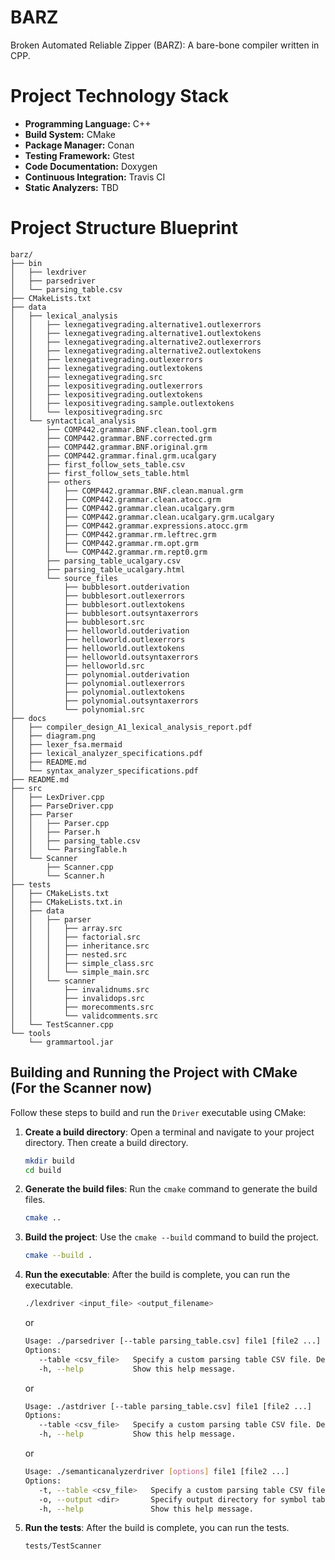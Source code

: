# BARZ
Broken Automated Reliable Zipper (BARZ): A bare-bone compiler written in CPP.

# Project Technology Stack
- **Programming Language:** C++
- **Build System:** CMake
- **Package Manager:** Conan
- **Testing Framework:** Gtest
- **Code Documentation:** Doxygen
- **Continuous Integration:** Travis CI
- **Static Analyzers:** TBD

# Project Structure Blueprint
```
barz/
├── bin
│   ├── lexdriver
│   ├── parsedriver
│   └── parsing_table.csv
├── CMakeLists.txt
├── data
│   ├── lexical_analysis
│   │   ├── lexnegativegrading.alternative1.outlexerrors
│   │   ├── lexnegativegrading.alternative1.outlextokens
│   │   ├── lexnegativegrading.alternative2.outlexerrors
│   │   ├── lexnegativegrading.alternative2.outlextokens
│   │   ├── lexnegativegrading.outlexerrors
│   │   ├── lexnegativegrading.outlextokens
│   │   ├── lexnegativegrading.src
│   │   ├── lexpositivegrading.outlexerrors
│   │   ├── lexpositivegrading.outlextokens
│   │   ├── lexpositivegrading.sample.outlextokens
│   │   └── lexpositivegrading.src
│   └── syntactical_analysis
│       ├── COMP442.grammar.BNF.clean.tool.grm
│       ├── COMP442.grammar.BNF.corrected.grm
│       ├── COMP442.grammar.BNF.original.grm
│       ├── COMP442.grammar.final.grm.ucalgary
│       ├── first_follow_sets_table.csv
│       ├── first_follow_sets_table.html
│       ├── others
│       │   ├── COMP442.grammar.BNF.clean.manual.grm
│       │   ├── COMP442.grammar.clean.atocc.grm
│       │   ├── COMP442.grammar.clean.ucalgary.grm
│       │   ├── COMP442.grammar.clean.ucalgary.grm.ucalgary
│       │   ├── COMP442.grammar.expressions.atocc.grm
│       │   ├── COMP442.grammar.rm.leftrec.grm
│       │   ├── COMP442.grammar.rm.opt.grm
│       │   └── COMP442.grammar.rm.rept0.grm
│       ├── parsing_table_ucalgary.csv
│       ├── parsing_table_ucalgary.html
│       └── source_files
│           ├── bubblesort.outderivation
│           ├── bubblesort.outlexerrors
│           ├── bubblesort.outlextokens
│           ├── bubblesort.outsyntaxerrors
│           ├── bubblesort.src
│           ├── helloworld.outderivation
│           ├── helloworld.outlexerrors
│           ├── helloworld.outlextokens
│           ├── helloworld.outsyntaxerrors
│           ├── helloworld.src
│           ├── polynomial.outderivation
│           ├── polynomial.outlexerrors
│           ├── polynomial.outlextokens
│           ├── polynomial.outsyntaxerrors
│           └── polynomial.src
├── docs
│   ├── compiler_design_A1_lexical_analysis_report.pdf
│   ├── diagram.png
│   ├── lexer_fsa.mermaid
│   ├── lexical_analyzer_specifications.pdf
│   ├── README.md
│   └── syntax_analyzer_specifications.pdf
├── README.md
├── src
│   ├── LexDriver.cpp
│   ├── ParseDriver.cpp
│   ├── Parser
│   │   ├── Parser.cpp
│   │   ├── Parser.h
│   │   ├── parsing_table.csv
│   │   └── ParsingTable.h
│   └── Scanner
│       ├── Scanner.cpp
│       └── Scanner.h
├── tests
│   ├── CMakeLists.txt
│   ├── CMakeLists.txt.in
│   ├── data
│   │   ├── parser
│   │   │   ├── array.src
│   │   │   ├── factorial.src
│   │   │   ├── inheritance.src
│   │   │   ├── nested.src
│   │   │   ├── simple_class.src
│   │   │   └── simple_main.src
│   │   └── scanner
│   │       ├── invalidnums.src
│   │       ├── invalidops.src
│   │       ├── morecomments.src
│   │       └── validcomments.src
│   └── TestScanner.cpp
└── tools
    └── grammartool.jar

```


## Building and Running the Project with CMake (For the Scanner now)

Follow these steps to build and run the `Driver` executable using CMake:

1. **Create a build directory**:
   Open a terminal and navigate to your project directory. Then create a build directory.

   ```sh
   mkdir build
   cd build
   ```

2. **Generate the build files**:
   Run the `cmake` command to generate the build files.

   ```sh
   cmake ..
   ```

3. **Build the project**:
   Use the `cmake --build` command to build the project.

   ```sh
   cmake --build .
   ```

4. **Run the executable**:
After the build is complete, you can run the executable.

   ```sh
   ./lexdriver <input_file> <output_filename>
   ```
   or 

      ```bash
      Usage: ./parsedriver [--table parsing_table.csv] file1 [file2 ...]
      Options:
         --table <csv_file>   Specify a custom parsing table CSV file. Default is 'parsing_table.csv'.
         -h, --help           Show this help message.
      ```
   or 

      ```bash
      Usage: ./astdriver [--table parsing_table.csv] file1 [file2 ...]
      Options:
         --table <csv_file>   Specify a custom parsing table CSV file. Default is 'attribute_grammar_parsing_table.csv'.
         -h, --help           Show this help message.
      ```
   or

      ```bash
      Usage: ./semanticanalyzerdriver [options] file1 [file2 ...]
      Options:
         -t, --table <csv_file>   Specify a custom parsing table CSV file. Default is 'attribute_grammar_parsing_table.csv'.
         -o, --output <dir>       Specify output directory for symbol tables. Default is current directory.
         -h, --help               Show this help message.
      ```

5. **Run the tests**:
   After the build is complete, you can run the tests.

   ```sh
   tests/TestScanner
   ```
